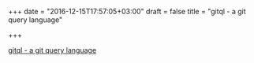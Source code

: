 +++
date = "2016-12-15T17:57:05+03:00"
draft = false
title = "gitql - a git query language"

+++

<p><a href="https://github.com/cloudson/gitql">gitql - a git query language</a></p>
